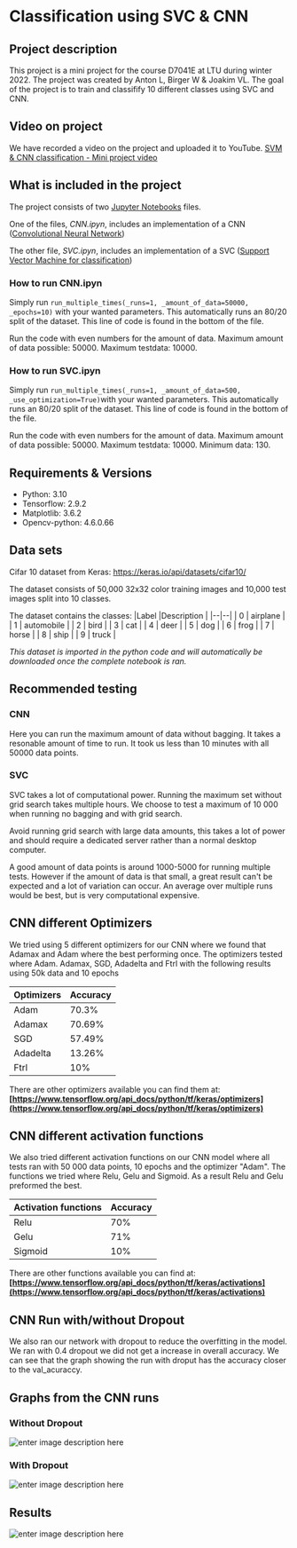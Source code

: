 # Classification using SVC & CNN

## Project description
This project is a mini project for the course D7041E at LTU during winter 2022. The project was created by Anton L, Birger W & Joakim VL.
The goal of the project is to train and classifify 10 different classes using SVC and CNN.

## Video on project
We have recorded a video on the project and uploaded it to YouTube. [SVM & CNN classification - Mini project video](https://www.youtube.com/watch?v=U8McGZN05Fg)

## What is included in the project
The project consists of two [Jupyter Notebooks](https://jupyter.org/) files. 

One of the files, *CNN.ipyn*, includes an implementation of a CNN ([Convolutional Neural Network](https://en.wikipedia.org/wiki/Convolutional_neural_network))

The other file, *SVC.ipyn*, includes an implementation of a SVC ([Support Vector Machine for classification](https://en.wikipedia.org/wiki/Support_vector_machine))

### How to run CNN.ipyn
Simply run `run_multiple_times(_runs=1, _amount_of_data=50000, _epochs=10)` with your wanted parameters. This automatically runs an 80/20 split of the dataset. This line of code is found in the bottom of the file.

Run the code with even numbers for the amount of data. Maximum amount of data possible: 50000. Maximum testdata: 10000.

### How to run SVC.ipyn
Simply run `run_multiple_times(_runs=1, _amount_of_data=500, _use_optimization=True)`with your wanted parameters. This automatically runs an 80/20 split of the dataset. This line of code is found in the bottom of the file.

Run the code with even numbers for the amount of data. Maximum amount of data possible: 50000. Maximum testdata: 10000. Minimum data: 130.


## Requirements & Versions

 - Python: 3.10
 - Tensorflow: 2.9.2
 - Matplotlib: 3.6.2
 - Opencv-python: 4.6.0.66

## Data sets
Cifar 10 dataset from Keras: https://keras.io/api/datasets/cifar10/

The dataset consists of 50,000 32x32 color training images and 10,000 test images split into 10 classes.

The dataset contains the classes:
|Label  |Description  |
|--|--|
| 0 | airplane |
| 1 | automobile |
| 2 | bird |
| 3 | cat |
| 4 | deer |
| 5 | dog |
| 6 | frog |
| 7 | horse |
| 8 | ship |
| 9 | truck |


*This dataset is imported in the python code and will automatically be downloaded once the complete notebook is ran.*

## Recommended testing

### CNN
Here you can run the maximum amount of data without bagging. It takes a resonable amount of time to run. It took us less than 10 minutes with all 50000 data points.

### SVC
SVC takes a lot of computational power. Running the maximum set without grid search takes multiple hours. We choose to test a maximum of 10 000 when running no bagging and with grid search.

Avoid running grid search with large data amounts, this takes a lot of power and should require a dedicated server rather than a normal desktop computer.

A good amount of data points is around 1000-5000 for running multiple tests. However if the amount of data is that small, a great result can't be expected and a lot of variation can occur. An average over multiple runs would be best, but is very computational expensive.

## CNN different Optimizers 
We tried using 5 different optimizers for our CNN where we found that Adamax and Adam where the best performing once. The optimizers tested where Adam. Adamax, SGD, Adadelta and Ftrl with the following results using 50k data and 10 epochs 

| Optimizers | Accuracy |
|--|--|
| Adam  | 70.3% |
| Adamax | 70.69% |
| SGD | 57.49% |
| Adadelta | 13.26% |
| Ftrl | 10% |

There are other optimizers available you can find them at: **[https://www.tensorflow.org/api_docs/python/tf/keras/optimizers](https://www.tensorflow.org/api_docs/python/tf/keras/optimizers)**

## CNN different activation functions 
We also tried different activation functions on our CNN model where all tests ran with 50 000 data points, 10 epochs and the optimizer "Adam". The functions we tried where Relu, Gelu and Sigmoid. As a result Relu and Gelu preformed the best.

| Activation functions | Accuracy |
|--|--|
| Relu | 70% |
| Gelu | 71% |
| Sigmoid | 10% |

There are other functions available you can find at: **[https://www.tensorflow.org/api_docs/python/tf/keras/activations](https://www.tensorflow.org/api_docs/python/tf/keras/activations)**
 
## CNN Run with/without Dropout
We also ran our network with dropout to reduce the overfitting in the model. We ran with 0.4 dropout we did not get a increase in overall accuracy. We can see that the graph showing the run with droput has the accuracy closer to the val_acuraccy. 

## Graphs from the CNN runs
### Without Dropout
![enter image description here](https://raw.githubusercontent.com/anton-linden/D7041E-project/main/Resources/without-dropout.png)

### With Dropout
![enter image description here](https://raw.githubusercontent.com/anton-linden/D7041E-project/main/Resources/with-dropout.png)

## Results
![enter image description here](https://raw.githubusercontent.com/anton-linden/D7041E-project/main/Resources/Results.png)
